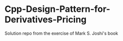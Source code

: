 # Cpp-Design-Pattern-for-Derivatives-Pricing
Solution repo from the exercise of Mark S. Joshi's book
